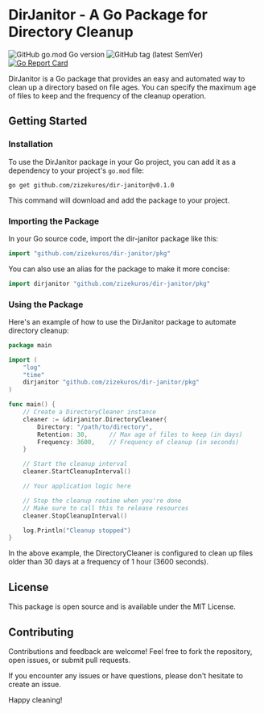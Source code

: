 # DirJanitor - A Go Package for Directory Cleanup

![GitHub go.mod Go version](https://img.shields.io/github/go-mod/go-version/zizekuros/dir-janitor)
![GitHub tag (latest SemVer)](https://img.shields.io/github/v/tag/zizekuros/dir-janitor?label=latest%20release)
[![Go Report Card](https://goreportcard.com/badge/github.com/zizekuros/dir-janitor)](https://goreportcard.com/report/github.com/zizekuros/dir-janitor)

DirJanitor is a Go package that provides an easy and automated way to clean up a directory based on file ages. You can specify the maximum age of files to keep and the frequency of the cleanup operation.

## Getting Started

### Installation

To use the DirJanitor package in your Go project, you can add it as a dependency to your project's `go.mod` file:

```shell
go get github.com/zizekuros/dir-janitor@v0.1.0
```
This command will download and add the package to your project.

### Importing the Package
In your Go source code, import the dir-janitor package like this:

```go
import "github.com/zizekuros/dir-janitor/pkg"
```

You can also use an alias for the package to make it more concise:
```go
import dirjanitor "github.com/zizekuros/dir-janitor/pkg"
```

### Using the Package
Here's an example of how to use the DirJanitor package to automate directory cleanup:
```go
package main

import (
    "log"
    "time"
    dirjanitor "github.com/zizekuros/dir-janitor/pkg"
)

func main() {
    // Create a DirectoryCleaner instance
    cleaner := &dirjanitor.DirectoryCleaner{
        Directory: "/path/to/directory",
        Retention: 30,      // Max age of files to keep (in days)
        Frequency: 3600,    // Frequency of cleanup (in seconds)
    }

    // Start the cleanup interval
    cleaner.StartCleanupInterval()

    // Your application logic here

    // Stop the cleanup routine when you're done
    // Make sure to call this to release resources
    cleaner.StopCleanupInterval()

    log.Println("Cleanup stopped")
}
```
In the above example, the DirectoryCleaner is configured to clean up files older than 30 days at a frequency of 1 hour (3600 seconds).

## License
This package is open source and is available under the MIT License.

## Contributing
Contributions and feedback are welcome! Feel free to fork the repository, open issues, or submit pull requests.

If you encounter any issues or have questions, please don't hesitate to create an issue.

Happy cleaning!
